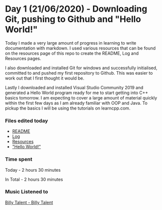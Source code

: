 # Day 1 (21/06/2020) - Downloading Git, pushing to Github and "Hello World!"
Today I made a very large amount of progress in learning to write documentation with markdown. I used various resources that can be found on the resources page of this repo to create the README, Log and Resources pages.

I also downloaded and installed Git for windows and successfully initialised, committed to and pushed my first repository to Github. This was easier to work out that I first thought it would be.

Lastly I downloaded and installed Visual Studio Community 2019 and generated a Hello World program ready for me to start getting into C++ basics tomorrow. I am expecting to cover a large amount of material quickly within the first few days as I am already familiar with OOP and Java. To pickup the basics I will be using the tutorials on learncpp.com.
### Files edited today
* [README](https://github.com/ZenoxSphere/ZS_100_Days_Of_Code)
* [Log](https://github.com/ZenoxSphere/ZS_100_Days_Of_Code/blob/master/Log.md)
* [Resources](https://github.com/ZenoxSphere/ZS_100_Days_Of_Code/blob/master/Resources.md)
* ["Hello World!"](https://github.com/ZenoxSphere/ZS_100_Days_Of_Code/tree/master/Code/Hello_World!)
### Time spent
Today - 2 hours 30 minutes

In Total - 2 hours 30 minutes
### Music Listened to
[Billy Talent - Billy Talent](https://open.spotify.com/album/7aeiTumWLTqiS6wBsmJdyh?si=kQpuS0ioTOeZlhVqifmaaw)